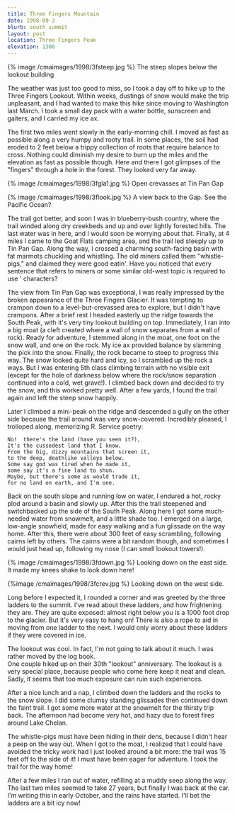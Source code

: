```yaml
---
title: Three Fingers Mountain
date: 1998-09-3
blurb: south summit
layout: post
location: Three Fingers Peak
elevation: 1300
---
```


{% image /cmaimages/1998/3fsteep.jpg %}
The steep slopes below the lookout building

The weather was just too good to miss, so I took a day off to hike up to the
Three Fingers Lookout.  Within weeks, dustings of snow would make the trip
unpleasant, and I had wanted to make this hike since moving to Washington last
March.  I took a small day pack with a water bottle, sunscreen and gaiters, and
I carried my ice ax.


The first two miles went slowly in the early-morning chill.  I moved
as fast as possible along a very humpy and rooty trail.  In some
places, the soil had eroded to 2 feet below a trippy collection
of roots that require balance to cross.  Nothing could diminish my
desire to burn up the miles and the elevation as fast as possible
though.  Here and there I got glimpses of the "fingers" through
a hole in the forest.  They looked very far away.

{% image /cmaimages/1998/3fgla1.jpg %}
Open crevasses at Tin Pan Gap

{% image /cmaimages/1998/3flook.jpg %}
A view back to the Gap. See the Pacific Ocean?

The trail got better, and soon I was in blueberry-bush country, where
the trail winded along dry creekbeds and up and over lightly forested
hills.  The last water was in here, and I would soon be worrying about
that.  Finally, at 4 miles I came to the Goat Flats camping area, and
the trail led steeply up to Tin Pan Gap.  Along the way, I crossed
a charming south-facing basin with fat marmots chuckling and whistling.
The old miners called them "whistle-pigs," and claimed they were good
eatin'.  Have you noticed that every sentence that refers to miners or
some similar old-west topic is required to use ' characters?


The view from 
Tin Pan Gap was exceptional, I was really impressed by the
broken appearance of the Three Fingers Glacier.  It was tempting to crampon
down to a level-but-crevassed area to explore, but I didn't have crampons.
After a brief rest I headed easterly up the ridge towards the South Peak,
with it's very tiny lookout building on top.  Immediately, I ran into a
big moat (a cleft created where a wall of snow separates from a wall of
rock).  Ready for adventure, I stemmed along in the moat, one foot on the
snow wall, and one on the rock.  My ice ax provided balance by slamming
the pick into the snow. 
Finally, the rock became to steep to progress this
way.  The snow looked quite hard and icy, so I scrambled up the rock a ways.
But I was entering 5th class climbing terrain with no visible exit (except
for the hole of darkness below where the rock/snow separation continued
into a cold, wet grave!).  I climbed back down and decided to try the
snow, and this worked pretty well.  After a few yards, I found the trail
again and left the steep snow happily.

Later I climbed a mini-peak on the ridge and descended a gully on the
other side because the trail around was very snow-covered.  Incredibly
pleased, I trolloped along, memorizing R. Service poetry:

    No!  there's the land (have you seen it?), 
    It's the cussedest land that I know. 
    From the big, dizzy mountains that screen it,
    to the deep, deathlike valleys below.
    Some say god was tired when he made it,
    some say it's a fine land to shun.
    Maybe, but there's some as would trade it,
    for no land on earth, and I'm one.

Back on the south slope and running low on water, I endured a hot, rocky
plod around a basin and slowly up.  After this the trail steepened and
switchbacked up the side of the South Peak.  Along here I got some much-needed
water from snowmelt, and a little shade too.  I emerged on a large, low-angle
snowfield, made for easy walking and a fun glissade on the way home.  After
this, there were about 300 feet of easy scrambling, following cairns left
by others.  The cairns were a bit random though, and sometimes I would just
head up, following my nose (I can smell lookout towers!).

{% image /cmaimages/1998/3fdown.jpg %}
Looking down on the east side. It made my knees shake to look down here!

{%image /cmaimages/1998/3fcrev.jpg %}
Looking down on the west side.

Long before I expected it, I rounded a corner and was greeted by the three
ladders to the summit.  I've read about these ladders, and how frightening
they are.  They are quite exposed: almost right below you is a 1000 foot
drop to the glacier.  But it's very easy to hang on!  There is also a
rope to aid in moving from one ladder to the next.  I would only worry about
these ladders if they were covered in ice.


The lookout was cool.  In fact, I'm not going to talk about it much.  I was
rather moved by the log book.  
One couple hiked up on their 30th "lookout" anniversary.  The lookout is
a very special place, because people who come here keep it neat and clean.
Sadly, it seems that too much exposure can ruin such experiences.



After a nice lunch and a nap, I climbed down the ladders and the rocks to
the snow slope.  I did some clumsy standing glissades then continued down
the faint trail.  I got some more water at the snowmelt for the thirsty
trip back.  The afternoon had become very hot, and hazy due to forest
fires around Lake Chelan.  


The whistle-pigs must have been hiding in their dens, because I didn't hear a
peep on the way out.  When I got to the moat, I realized that I could have
avoided the tricky work had I just looked around a bit more: the trail was 15
feet off to the side of it!  I must have been eager for adventure.  I took the
trail for the way home!


After a few miles I ran out of water, refilling at a muddy seep along the way.
The last two miles seemed to take 27 years, but finally I was back at the car.  
I'm writing this in early October, and the rains have 
started.  I'll bet the ladders are a bit icy now!



